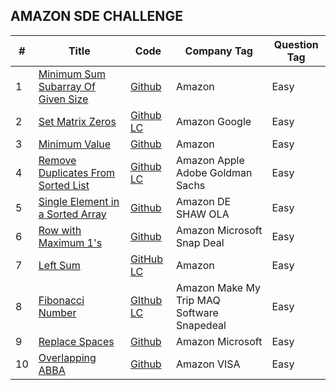
## AMAZON SDE CHALLENGE

 | #  | Title | Code | Company Tag | Question Tag
  ----| ---   | ---  | --- |---|
  1   |   <a href="https://www.codingninjas.com/codestudio/problems/find-minimum-sum-subarray-of-given-size_873368?topList=amazon-sde-challenge"> Minimum Sum Subarray Of Given Size | <a href="https://github.com/Pritanjan/Question/blob/main/CN%20AMAZON%20SDE%20CHALLENGE/001%20Minimum%20Sum%20Subarray%20Of%20Given%20Size%20-%20Coding%20Ninjas%20Codestudio.cpp"> Github </a> | Amazon | Easy
  2   |   <a href="https://www.codingninjas.com/codestudio/problems/set-matrix-zeros_3846774?topList=amazon-sde-challenge"> Set Matrix Zeros | <a href="https://github.com/Pritanjan/Question/blob/main/CN%20AMAZON%20SDE%20CHALLENGE/2%2073.%20Set%20Matrix%20Zeroes.cpp"> Github </a> <a href="https://leetcode.com/problems/set-matrix-zeroes/discuss/2508791/C%2B%2B-Solution-with-explanation"> LC | Amazon Google | Easy
  3   |   <a href="https://www.codingninjas.com/codestudio/problems/minimum-value_975388?topList=amazon-sde-challenge"> Minimum Value | <a href="https://github.com/Pritanjan/Question/blob/main/CN%20AMAZON%20SDE%20CHALLENGE/3%20Minimum%20Value.cpp"> Github </a> | Amazon | Easy
  4   |   <a href="https://www.codingninjas.com/codestudio/problems/unique-sorted-list_2420283?topList=amazon-sde-challenge"> Remove Duplicates From Sorted List | <a href="https://github.com/Pritanjan/Question/blob/main/CN%20AMAZON%20SDE%20CHALLENGE/4%2083.%20Remove%20Duplicates%20from%20Sorted%20List"> Github </a> <a href="https://leetcode.com/problems/remove-duplicates-from-sorted-list/discuss/2001839/c-solution-easy"> LC | Amazon Apple Adobe Goldman Sachs | Easy
  5   |   <a href="https://www.codingninjas.com/codestudio/problems/unique-element-in-sorted-array_1112654?topList=amazon-sde-challenge&leftPanelTab=0"> Single Element in a Sorted Array | <a href="https://github.com/Pritanjan/Question/blob/main/CN%20AMAZON%20SDE%20CHALLENGE/5%20540.%20Single%20Element%20in%20a%20Sorted%20Array.cpp"> Github | Amazon DE SHAW OLA | Easy
  6   |   <a href= "https://www.codingninjas.com/codestudio/problems/row-with-maximum-1-s_1112656?topList=amazon-sde-challenge&leftPanelTab=0"> Row with Maximum 1's | <a href="https://github.com/Pritanjan/Question/blob/main/CN%20AMAZON%20SDE%20CHALLENGE/6%20Row%20with%20Maximum%201's.cpp"> Github | Amazon Microsoft Snap Deal | Easy
  7   |   <a href="https://www.codingninjas.com/codestudio/problems/left-sum_920380?topList=amazon-sde-challenge&leftPanelTab=0"> Left Sum | <a href="https://github.com/Pritanjan/Question/blob/main/CN%20AMAZON%20SDE%20CHALLENGE/7%20404.%20Sum%20of%20Left%20Leaves.cpp"> GitHub  <a href="https://leetcode.com/problems/sum-of-left-leaves/discuss/2100916/c-0ms-solution"> LC | Amazon | Easy 
  8   |  <a href="https://www.codingninjas.com/codestudio/problems/fibonacci-number_1232655?topList=amazon-sde-challenge&leftPanelTab=0"> Fibonacci Number | <a href="https://github.com/Pritanjan/Question/blob/main/CN%20AMAZON%20SDE%20CHALLENGE/8%20509.%20Fibonacci%20Number.cpp"> GIthub <a href="https://leetcode.com/problems/fibonacci-number/discuss/2243893/6-c-3-solution-easy-solution-6"> LC | Amazon Make My Trip MAQ Software Snapedeal | Easy
  9   | <a href="https://www.codingninjas.com/codestudio/problems/replace-spaces_1172172?topList=amazon-sde-challenge&leftPanelTab=0"> Replace Spaces | <a href="https://github.com/Pritanjan/Question/blob/main/CN%20AMAZON%20SDE%20CHALLENGE/9%20Replace%20Spaces.cpp"> Github | Amazon Microsoft | Easy
  10  | <a href="https://www.codingninjas.com/codestudio/problems/two-substrings_920397?topList=amazon-sde-challenge&leftPanelTab=0"> Overlapping ABBA | <a href="https://github.com/Pritanjan/Question/blob/main/CN%20AMAZON%20SDE%20CHALLENGE/010%20Overlapping%20ABBA.cpp"> Github | Amazon VISA | Easy 







<br><br><br>
<br><br><br>
<br><br><br>
<br><br><br>
 








